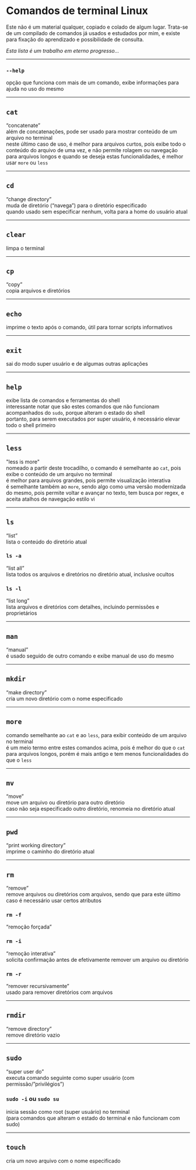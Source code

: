 # Comandos de terminal Linux

Este não é um material qualquer, copiado e colado de algum lugar. Trata-se de um compilado de comandos já usados e estudados por mim, e existe para fixação do aprendizado e possibilidade de consulta.

_Esta lista é um trabalho em eterno progresso..._

---

### `--help`  
opção que funciona com mais de um comando, exibe informações para ajuda no uso do mesmo

---

## `cat`  
“concatenate”  
além de concatenações, pode ser usado para mostrar conteúdo de um arquivo no terminal   
neste último caso de uso, é melhor para arquivos curtos, pois exibe todo o conteúdo do arquivo de uma vez, e não permite rolagem ou navegação    
para arquivos longos e quando se deseja estas funcionalidades, é melhor usar `more` ou `less`

---

## `cd`  
“change directory”  
muda de diretório (“navega”) para o diretório especificado  
quando usado sem especificar nenhum, volta para a home do usuário atual

---

## `clear`  
limpa o terminal

---

## `cp`  
“copy”  
copia arquivos e diretórios

---

## `echo`  
imprime o texto após o comando, útil para tornar scripts informativos

---

## `exit`  
sai do modo super usuário e de algumas outras aplicações

---

## `help`  
exibe lista de comandos e ferramentas do shell  
interessante notar que são estes comandos que não funcionam acompanhados do `sudo`, porque alteram o estado do shell    
portanto, para serem executados por super usuário, é necessário elevar todo o shell primeiro

---

## `less`
"less is more"  
nomeado a partir deste trocadilho, o comando é semelhante ao `cat`, pois exibe o conteúdo de um arquivo no terminal     
é melhor para arquivos grandes, pois permite visualização interativa    
é semelhante também ao `more`, sendo algo como uma versão modernizada do mesmo, pois permite voltar e avançar no texto, tem busca por regex, e aceita atalhos de navegação estilo vi

---

## `ls`  
“list”  
lista o conteúdo do diretório atual

### `ls -a`  
“list all”  
lista todos os arquivos e diretórios no diretório atual, inclusive ocultos

### `ls -l`  
“list long”  
lista arquivos e diretórios com detalhes, incluindo permissões e proprietários

---

## `man`  
“manual”  
é usado seguido de outro comando e exibe manual de uso do mesmo

---

## `mkdir`  
“make directory”  
cria um novo diretório com o nome especificado

---

## `more`
comando semelhante ao `cat` e ao `less`, para exibir conteúdo de um arquivo no terminal     
é um meio termo entre estes comandos acima, pois é melhor do que o `cat` para arquivos longos, porém é mais antigo e tem menos funcionalidades do que o `less`

---

## `mv`  
“move”  
move um arquivo ou diretório para outro diretório  
caso não seja especificado outro diretório, renomeia no diretório atual

---

## `pwd`  
“print working directory”  
imprime o caminho do diretório atual

---

## `rm`  
“remove”  
remove arquivos ou diretórios com arquivos, sendo que para este último caso é necessário usar certos atributos

### `rm -f`  
“remoção forçada”

### `rm -i`  
“remoção interativa”  
solicita confirmação antes de efetivamente remover um arquivo ou diretório

### `rm -r`  
“remover recursivamente”  
usado para remover diretórios com arquivos

---

## `rmdir`  
“remove directory”  
remove diretório vazio

---

## `sudo`  
“super user do”  
executa comando seguinte como super usuário (com permissão/”privilégios”)

### `sudo -i` ou `sudo su`  
inicia sessão como root (super usuário) no terminal  
(para comandos que alteram o estado do terminal e não funcionam com sudo)

---

## `touch`  
cria um novo arquivo com o nome especificado
